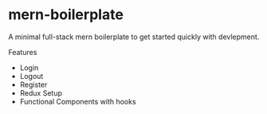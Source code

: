 # mern-boilerplate

A minimal full-stack mern boilerplate to get started quickly with devlepment.

Features

- Login
- Logout
- Register
- Redux Setup
- Functional Components with hooks
